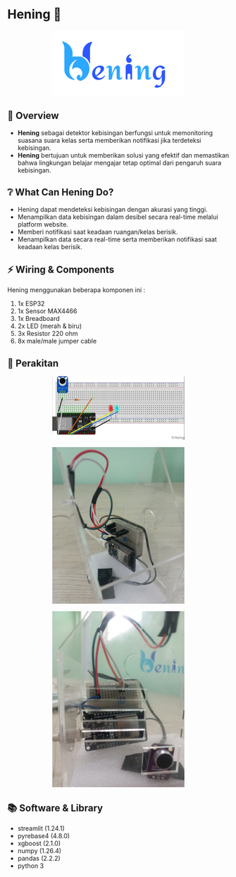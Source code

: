 # Hening 🏫
<p align="center">
  <img src='Logo Hening.png'width=300>
</p>

## 📰 Overview
 - **Hening** sebagai detektor kebisingan berfungsi untuk memonitoring suasana suara kelas serta memberikan notifikasi jika terdeteksi kebisingan.
 - **Hening** bertujuan untuk memberikan solusi yang efektif dan memastikan bahwa lingkungan belajar mengajar tetap optimal dari pengaruh suara kebisingan.

## ❔ What Can Hening Do?
 - Hening dapat mendeteksi kebisingan dengan akurasi yang tinggi.
 - Menampilkan data kebisingan dalam desibel secara real-time melalui platform website.
 - Memberi notifikasi saat keadaan ruangan/kelas berisik.
 - Menampilkan data secara real-time serta memberikan notifikasi saat keadaan kelas berisik.

## ⚡️ Wiring & Components
Hening menggunakan beberapa komponen ini :
1. 1x ESP32 
2. 1x Sensor MAX4466
3. 1x Breadboard
4. 2x LED (merah & biru)
5. 3x Resistor 220 ohm
6. 8x male/male jumper cable

## 🔧 Perakitan
<p align="center">
  <img src='wiring_max4466_bb.jpg'width=300>
</p>
<p align="center">
  <img src='Dlm alat 2.jpeg'width=300>
</p>
<p align="center">
  <img src='Dlm alat 1.jpeg'width=300>
</p>

## 📚 Software & Library
 - streamlit (1.24.1)
 - pyrebase4 (4.8.0)
 - xgboost (2.1.0)
 - numpy (1.26.4)
 - pandas (2.2.2)
 - python 3
